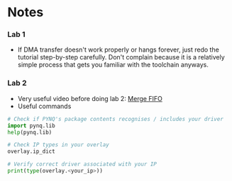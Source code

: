 # Notes

### Lab 1
- If DMA transfer doesn't work properly or hangs forever, just redo the tutorial step-by-step carefully. Don't complain because it is a relatively simple process that gets you familiar with the toolchain anyways.

### Lab 2
- Very useful video before doing lab 2: [Merge FIFO](https://www.youtube.com/watch?v=cz0iKv53Vww&t=3123s)
- Useful commands
```python
# Check if PYNQ's package contents recognises / includes your driver 
import pynq.lib
help(pynq.lib)

# Check IP types in your overlay
overlay.ip_dict

# Verify correct driver associated with your IP
print(type(overlay.<your_ip>))

```